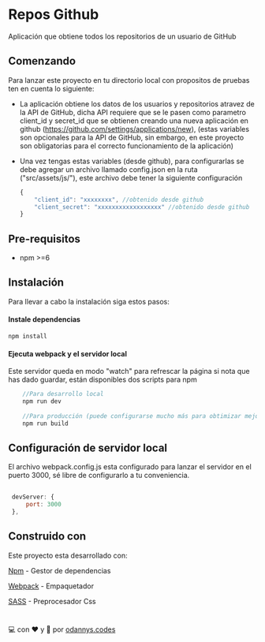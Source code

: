 ﻿# Repos Github

Aplicación que obtiene todos los repositorios de un usuario de GitHub

## Comenzando

Para lanzar este proyecto en tu directorio local con propositos de pruebas ten en cuenta lo siguiente:

 - La aplicación obtiene los datos de los usuarios y repositorios atravez de la API de GitHub, dicha API requiere que se le pasen como parametro client_id y secret_id que se obtienen creando una  nueva aplicación en github (https://github.com/settings/applications/new), (estas variables son opcionales para la API de GitHub, sin embargo, en este proyecto son obligatorias para el correcto funcionamiento de la aplicación)
 
 - Una vez tengas estas variables (desde github), para configurarlas se debe agregar un archivo llamado config.json en la ruta ("src/assets/js/"), este archivo debe tener la siguiente configuración

    ```javascript
    {
	    "client_id": "xxxxxxxx", //obtenido desde github
	    "client_secret": "xxxxxxxxxxxxxxxxxx" //obtenido desde github
    }
    ```

 

## Pre-requisitos

 - npm >=6

## Instalación

Para llevar a cabo la instalación siga estos pasos:

#### Instale dependencias

    npm install 

#### Ejecuta webpack y el servidor local
Este servidor queda en modo "watch" para refrescar la página si nota que has dado guardar, están disponibles dos scripts para npm
    
```javascript
    //Para desarrollo local
    npm run dev
    
    //Para producción (puede configurarse mucho más para obtimizar mejor desde el webpack.config.js)
    npm run build
```

## Configuración de servidor local
El archivo webpack.config.js esta configurado para lanzar el servidor en el puerto 3000, sé libre de configurarlo a tu conveniencia.

   ```javascript
     
	devServer: {
	    port: 3000
	},
   ```

## Construido con
Este proyecto esta desarrollado con:

[Npm](https://www.npmjs.com) - Gestor de dependencias

[Webpack](https://webpack.js.org) - Empaquetador

[SASS](https://sass-lang.com) - Preprocesador Css

#
:computer: con :heart:  y :book: por [odannys.codes](https://www.instagram.com/odannys.codes)

